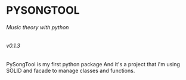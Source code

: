 # PYSONGTOOL
###### Music theory with python
###### v0.1.3

PySongTool is my first python package
And it's a project that i'm using SOLID and facade to manage
classes and functions.
